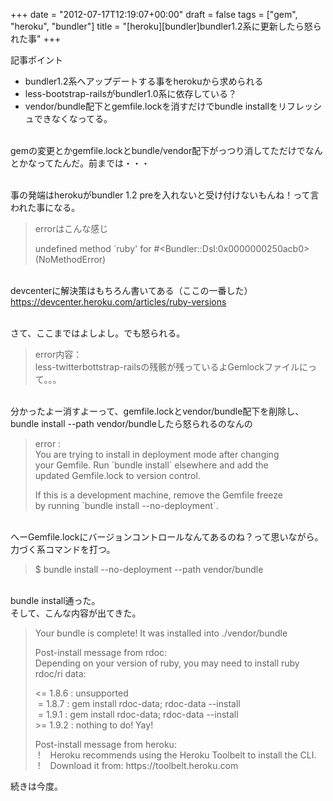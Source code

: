 +++
date = "2012-07-17T12:19:07+00:00"
draft = false
tags = ["gem", "heroku", "bundler"]
title = "[heroku][bundler]bundler1.2系に更新したら怒られた事"
+++
<p>記事ポイント</p>&#13;
<ul><li>bundler1.2系へアップデートする事をherokuから求められる</li>&#13;
<li>less-bootstrap-railsがbundler1.0系に依存している？</li>&#13;
<li>vendor/bundle配下とgemfile.lockを消すだけでbundle installをリフレッシュできなくなってる。</li>&#13;
</ul><p><br />gemの変更とかgemfile.lockとbundle/vendor配下がっつり消してただけでなんとかなってたんだ。前までは・・・</p>&#13;
<p><br />事の発端はherokuがbundler 1.2 preを入れないと受け付けないもんね！って言われた事になる。 </p>&#13;
<blockquote>&#13;
<p>errorはこんな感じ</p>&#13;
<p><span>undefined method `ruby' for #&lt;Bundler::Dsl:0x0000000250acb0&gt; (NoMethodError)</span> </p>&#13;
</blockquote>&#13;
<p><br />devcenterに解決策はもちろん書いてある（ここの一番した）<br /><a href="https://devcenter.heroku.com/articles/ruby-versions">https://devcenter.heroku.com/articles/ruby-versions</a></p>&#13;
<p><br />さて、ここまではよしよし。でも怒られる。</p>&#13;
<blockquote>&#13;
<p>error内容：<br />less-twitterbottstrap-railsの残骸が残っているよGemlockファイルにって。。。</p>&#13;
</blockquote>&#13;
<p><br />分かったよー消すよーって、gemfile.lockとvendor/bundle配下を削除し、bundle install --path vendor/bundleしたら怒られるのなんの</p>&#13;
<blockquote>&#13;
<p>error : <br />You are trying to install in deployment mode after changing<br />your Gemfile. Run `bundle install` elsewhere and add the<br />updated Gemfile.lock to version control.</p>&#13;
<p>If this is a development machine, remove the Gemfile freeze <br />by running `bundle install --no-deployment`.</p>&#13;
</blockquote>&#13;
<p><br />へーGemfile.lockにバージョンコントロールなんてあるのね？って思いながら。<br />力づく系コマンドを打つ。</p>&#13;
<blockquote>&#13;
<p>$ bundle install --no-deployment --path vendor/bundle</p>&#13;
</blockquote>&#13;
<p><br />bundle install通った。<br />そして、こんな内容が出てきた。</p>&#13;
<blockquote>&#13;
<p>Your bundle is complete! It was installed into ./vendor/bundle</p>&#13;
<p>Post-install message from rdoc:<br />Depending on your version of ruby, you may need to install ruby rdoc/ri data:</p>&#13;
<p>&lt;= 1.8.6 : unsupported<br /> = 1.8.7 : gem install rdoc-data; rdoc-data --install<br /> = 1.9.1 : gem install rdoc-data; rdoc-data --install<br />&gt;= 1.9.2 : nothing to do! Yay!</p>&#13;
<p>Post-install message from heroku:<br /> !    Heroku recommends using the Heroku Toolbelt to install the CLI.<br /> !    Download it from: https://toolbelt.heroku.com</p>&#13;
</blockquote>&#13;
<p>続きは今度。 </p>&#13;
 